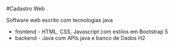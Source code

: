 #Cadastro Web

Software web escrito com tecnologias java
* frontend - HTML, CSS, Javascript com estilos em Bootstrap 5
* backend - Java com APIs java e banco de Dados H2
